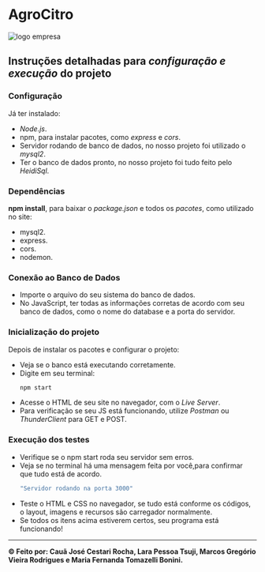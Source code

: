 # AgroCitro

![logo empresa](https://github.com/user-attachments/assets/b913abdd-9df7-4915-a8a2-de5371b7cea7)

## Instruções detalhadas para *configuração e execução* do projeto

### Configuração
Já ter instalado:
- *Node.js*.
- npm, para instalar pacotes, como *express* e *cors*.
- Servidor rodando de banco de dados, no nosso projeto foi utilizado o *mysql2*.
- Ter o banco de dados pronto, no nosso projeto foi tudo feito pelo *HeidiSql*.

### Dependências
**npm install**, para baixar o *package.json*  e todos os *pacotes*, como utilizado no site:
  - mysql2.
  - express.
  - cors.
  - nodemon.

### Conexão ao Banco de Dados
- Importe o arquivo do seu sistema do banco de dados.
- No JavaScript, ter todas as informações corretas de acordo com seu banco de dados, como o nome do database e a porta do servidor.

### Inicialização do projeto
Depois de instalar os pacotes e configurar o projeto:
- Veja se o banco está executando corretamente.
- Digite em seu terminal:
  ```bash
  npm start
  
- Acesse o HTML de seu site no navegador, com o *Live Server*.
- Para verificação se seu JS está funcionando, utilize *Postman* ou *ThunderClient* para GET e POST.

### Execução dos testes
- Verifique se o npm start roda seu servidor sem erros.
- Veja se no terminal há uma mensagem feita por você,para confirmar que tudo está de acordo. 
  ```bash
  "Servidor rodando na porta 3000"
  
- Teste o HTML e CSS no navegador, se tudo está conforme os códigos, o layout, imagens e recursos são carregador normalmente.
- Se todos os itens acima estiverem certos, seu programa está funcionando! 

---


**&copy; Feito por: Cauã José Cestari Rocha, Lara Pessoa Tsuji, Marcos Gregório Vieira Rodrigues e Maria Fernanda Tomazelli Bonini.**
